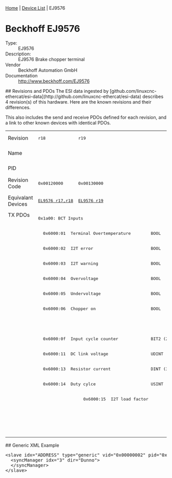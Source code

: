 <div class="nav"><a href="/esi-data">Home</a> | <a href="/esi-data/devices">Device List</a> | EJ9576</div>

#  Beckhoff EJ9576

<dl>
  <dt>Type:</dt><dd>EJ9576</dd>
  <dt>Description:</dt><dd>EJ9576 Brake chopper terminal</dd>
  <dt>Vendor</dt><dd>Beckhoff Automation GmbH</dd>
  <dt>Documentation</dt><dd><a href="http://www.beckhoff.com/EJ9576">http://www.beckhoff.com/EJ9576</a></dd>
</dl>
## Revisions and PDOs
The ESI data ingested by [github.com/linuxcnc-ethercat/esi-data](http://github.com/linuxcnc-ethercat/esi-data) describes 4 revision(s) of this hardware.  Here are the known revisions and their differences.

This also includes the send and receive PDOs defined for each revision, and a link to other known devices with identical PDOs.

<table>
<tr >
<td class="first">Revision</td>
<td ><pre>r18</pre></td>
<td ><pre>r19</pre></td>
<td ><pre>r20</pre></td>
<td ><pre>r22</pre></td>
</tr>
<tr >
<td class="first">Name</td>
<td  colspan=4 align="center"><pre>EJ9576 Brake chopper terminal</pre></td>
</tr>
<tr >
<td class="first">PID</td>
<td  colspan=4 align="center"><pre>0x25682852</pre></td>
</tr>
<tr >
<td class="first">Revision Code</td>
<td ><pre>0x00120000</pre></td>
<td ><pre>0x00130000</pre></td>
<td ><pre>0x00140000</pre></td>
<td ><pre>0x00160000</pre></td>
</tr>
<tr >
<td class="first">Equivalant Devices</td>
<td ><pre><a href="EL9576">EL9576 r17,r18</a></pre></td>
<td ><pre><a href="EL9576">EL9576 r19</a></pre></td>
<td ><pre><a href="EL9576">EL9576 r20,r21</a></pre></td>
<td ><pre><a href="EL9576">EL9576 r22</a><br/><a href="EP9576-1032">EP9576-1032 r16</a></pre></td>
</tr>
<tr class="txpdo pdosection">
<td class="first" rowspan=15 valign=top>TX PDOs</td>
<td colspan=4 align="left"><pre>0x1a00: BCT Inputs</pre></td>
<td></td>
</tr>
<tr class="txpdo">
<td  colspan=4 align="left"><pre>  0x6000:01  Terminal Overtemperature        BOOL</pre></td>
</tr>
<tr class="txpdo">
<td  colspan=4 align="left"><pre>  0x6000:02  I2T error                       BOOL</pre></td>
</tr>
<tr class="txpdo">
<td  colspan=4 align="left"><pre>  0x6000:03  I2T warning                     BOOL</pre></td>
</tr>
<tr class="txpdo">
<td  colspan=4 align="left"><pre>  0x6000:04  Overvoltage                     BOOL</pre></td>
</tr>
<tr class="txpdo">
<td  colspan=4 align="left"><pre>  0x6000:05  Undervoltage                    BOOL</pre></td>
</tr>
<tr class="txpdo">
<td  colspan=4 align="left"><pre>  0x6000:06  Chopper on                      BOOL</pre></td>
</tr>
<tr class="txpdo">
<td  colspan=3 align="left"></td>
<td ><pre>  0x6000:07  Overcurrent Protection          BOOL</pre></td>
</tr>
<tr class="txpdo">
<td  colspan=4 align="left"><pre>  0x6000:0f  Input cycle counter             BIT2 (2 bits)</pre></td>
</tr>
<tr class="txpdo">
<td  colspan=4 align="left"><pre>  0x6000:11  DC link voltage                 UDINT (32 bits)</pre></td>
</tr>
<tr class="txpdo">
<td  colspan=2 align="left"><pre>  0x6000:13  Resistor current                DINT (32 bits)</pre></td>
<td  colspan=2 align="left"><pre>  0x6000:13  Resistor Current                DINT (32 bits)</pre></td>
</tr>
<tr class="txpdo">
<td  colspan=2 align="left"><pre>  0x6000:14  Duty cylce                      USINT (8 bits)</pre></td>
<td  colspan=2 align="left"><pre>  0x6000:14  Duty Cycle                      USINT (8 bits)</pre></td>
</tr>
<tr class="txpdo">
<td ></td>
<td ><pre>  0x6000:15  I2T load factor                 USINT (8 bits)</pre></td>
<td  colspan=2 align="left"></td>
</tr>
<tr class="txpdo pdosection">
<td  colspan=2 align="left"></td>
<td  colspan=2 align="left"><pre>0x1a01: BCT Load</pre></td>
</tr>
<tr class="txpdo">
<td  colspan=2 align="left"></td>
<td  colspan=2 align="left"><pre>  0x6001:01  I2T load factor                 USINT (8 bits)</pre></td>
</tr>
</table>
## Generic XML Example
<pre class="xml">
&lt;slave idx="ADDRESS" type="generic" vid="0x00000002" pid="0x25682852" configPdos="true"&gt;
  &lt;syncManager idx="3" dir="Dunno"&gt;
  &lt;/syncManager&gt;
&lt;/slave&gt;
</pre>
